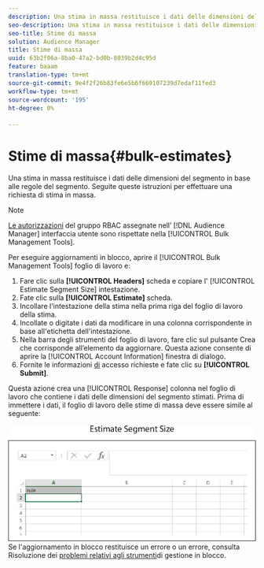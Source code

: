 ```yaml
---
description: Una stima in massa restituisce i dati delle dimensioni del segmento in base alle regole del segmento. Seguite queste istruzioni per effettuare una richiesta di stima in massa.
seo-description: Una stima in massa restituisce i dati delle dimensioni del segmento in base alle regole del segmento. Seguite queste istruzioni per effettuare una richiesta di stima in massa.
seo-title: Stime di massa
solution: Audience Manager
title: Stime di massa
uuid: 63b2f06a-8ba0-47a2-bd0b-8039b2d4c95d
feature: baaam
translation-type: tm+mt
source-git-commit: 9e4f2f26b83fe6e5b6f669107239d7edaf11fed3
workflow-type: tm+mt
source-wordcount: '195'
ht-degree: 0%

---
```



# Stime di massa{#bulk-estimates}

Una stima in massa restituisce i dati delle dimensioni del segmento in base alle regole del segmento. Seguite queste istruzioni per effettuare una richiesta di stima in massa.

<!-- 

t_bulk_estimates.xml

 -->

>[!NOTE]
>
>[Le autorizzazioni](../../features/administration/administration-overview.md) del gruppo RBAC assegnate nell’ [!DNL Audience Manager] interfaccia utente sono rispettate nella [!UICONTROL Bulk Management Tools].

Per eseguire aggiornamenti in blocco, aprire il [!UICONTROL Bulk Management Tools] foglio di lavoro e:

1. Fare clic sulla **[!UICONTROL Headers]** scheda e copiare l&#39; [!UICONTROL Estimate Segment Size] intestazione.
2. Fate clic sulla **[!UICONTROL Estimate]** scheda.
3. Incollare l&#39;intestazione della stima nella prima riga del foglio di lavoro della stima.
4. Incollate o digitate i dati da modificare in una colonna corrispondente in base all&#39;etichetta dell&#39;intestazione.
5. Nella barra degli strumenti del foglio di lavoro, fare clic sul pulsante Crea che corrisponde all’elemento da aggiornare.
Questa azione consente di aprire la [!UICONTROL Account Information] finestra di dialogo.
6. Fornite le informazioni [di](../../reference/bulk-management-tools/bulk-management-intro.md#auth-reqs) accesso richieste e fate clic su **[!UICONTROL Submit]**.

Questa azione crea una [!UICONTROL Response] colonna nel foglio di lavoro che contiene i dati delle dimensioni del segmento stimati. Prima di immettere i dati, il foglio di lavoro delle stime di massa deve essere simile al seguente:

![](assets/estimate.png)
Se l&#39;aggiornamento in blocco restituisce un errore o un errore, consulta Risoluzione dei [problemi relativi agli strumenti](../../reference/bulk-management-tools/bulk-troubleshooting.md)di gestione in blocco.

